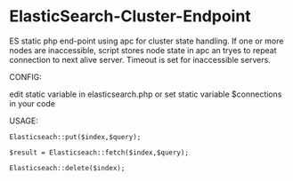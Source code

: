 # ElasticSearch-Cluster-Endpoint
ES static php end-point using apc for cluster state handling. If one or more nodes are inaccessible, script stores node state in apc an tryes to repeat connection to next alive server. Timeout is set for inaccessible servers.


CONFIG:


edit static variable in elasticsearch.php or set static variable $connections in your code

USAGE:


    Elasticseach::put($index,$query); 
    
    $result = Elasticseach::fetch($index,$query);     
    
    Elasticseach::delete($index); 